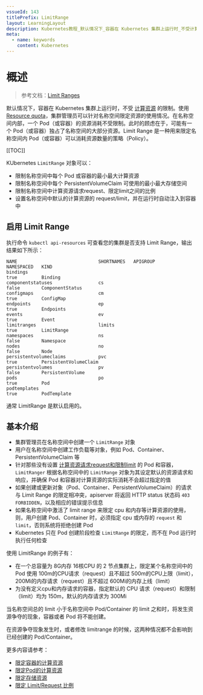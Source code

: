 ```yaml
---
vssueId: 143
titlePrefix: LimitRange
layout: LearningLayout
description: Kubernetes教程_默认情况下_容器在 Kubernetes 集群上运行时_不受计算资源的限制_使用Resourcequota集群管理员可以针对名称空间限定资源的使用情况
meta:
  - name: keywords
    content: Kubernetes
---
```


# 概述

> 参考文档：[Limit Ranges](https://kubernetes.io/docs/concepts/policy/limit-range/)

<AdSenseTitle>

默认情况下，容器在 Kubernetes 集群上运行时，不受 [计算资源](/learning/k8s-intermediate/config/computing-resource.html) 的限制。使用 [Resource quota](./rq.html)，集群管理员可以针对名称空间限定资源的使用情况。在名称空间内部，一个 Pod（或容器）的资源消耗不受限制。此时的顾虑在于，可能有一个 Pod（或容器）独占了名称空间的大部分资源。Limit Range 是一种用来限定名称空间内 Pod（或容器）可以消耗资源数量的策略（Policy）。

[[TOC]]

KUbernetes `LimitRange` 对象可以：
* 限制名称空间中每个 Pod 或容器的最小最大计算资源
* 限制名称空间中每个 PersistentVolumeClaim 可使用的最小最大存储空间
* 限制名称空间中计算资源请求request、限定limit之间的比例
* 设置名称空间中默认的计算资源的 request/limit，并在运行时自动注入到容器中

</AdSenseTitle>

## 启用 Limit Range

执行命令 `kubectl api-resources` 可查看您的集群是否支持 Limit Range，输出结果如下所示：
``` {7}
NAME                              SHORTNAMES   APIGROUP                       NAMESPACED   KIND
bindings                                                                      true         Binding
componentstatuses                 cs                                          false        ComponentStatus
configmaps                        cm                                          true         ConfigMap
endpoints                         ep                                          true         Endpoints
events                            ev                                          true         Event
limitranges                       limits                                      true         LimitRange
namespaces                        ns                                          false        Namespace
nodes                             no                                          false        Node
persistentvolumeclaims            pvc                                         true         PersistentVolumeClaim
persistentvolumes                 pv                                          false        PersistentVolume
pods                              po                                          true         Pod
podtemplates                                                                  true         PodTemplate
```

通常 LimitRange 是默认启用的。

<!-- FIXME 如何启用 LimitRange -->

## 基本介绍

* 集群管理员在名称空间中创建一个 `LimitRange` 对象
* 用户在名称空间中创建工作负载等对象，例如 Pod、Container、PersistentVolumeClaim 等
* 针对那些没有设置 [计算资源请求request和限制limit](/learning/k8s-intermediate/config/computing-resource.html) 的 Pod 和容器，`LimitRanger` 根据名称空间中的 `LimitRange` 对象为其设定默认的资源请求和响应，并确保 Pod 和容器对计算资源的实际消耗不会超过指定的值
* 如果创建或更新对象（Pod、Container、PersistentVolumeClaim）的请求与 Limit Range 的限定相冲突，apiserver 将返回 HTTP status 状态码 `403 FORBIDDEN`，以及相应的错误提示信息
* 如果名称空间中激活了 limit range 来限定 cpu 和内存等计算资源的使用，则，用户创建 Pod、Container 时，必须指定 cpu 或内存的 `request` 和 `limit`，否则系统将拒绝创建 Pod
* Kubernetes 只在 Pod 创建阶段检查 `LimitRange` 的限定，而不在 Pod 运行时执行任何检查

使用 LimitRange 的例子有：
* 在一个总容量为 8G内存 16核CPU 的 2 节点集群上，限定某个名称空间中的 Pod 使用 100m的CPU请求（request）且不超过 500m的CPU上限（limit），200Mi的内存请求（request）且不超过 600Mi的内存上线（limit）
* 为没有定义cpu和内存请求的容器，指定默认的 CPU 请求（request）和限制（limit）均为 150m，默认的内存请求为 300Mi

当名称空间总的 limit 小于名称空间中 Pod/Container 的 limit 之和时，将发生资源争夺的现象，容器或者 Pod 将不能创建。

在资源争夺现象发生时，或者修改 limitrange 的时候，这两种情况都不会影响到已经创建的 Pod/Container。



更多内容请参考：

* [限定容器的计算资源](./lr_container.html)
* [限定Pod的计算资源](./lr_pod.html)
* [限定存储资源](./lr_storage.html)
* [限定 Limit/Request 比例](./lr_ratio.html)

<!-- Examples -->
